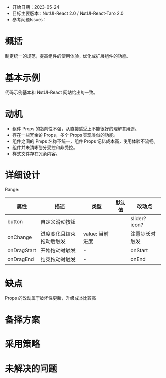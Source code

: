 - 开始日期：2023-05-24
- 目标主要版本：NutUI-React 2.0 / NutUI-React-Taro 2.0
- 参考问题Issues：

# 概括

制定统一的规范，提高组件的使用体验，优化或扩展组件的功能。


# 基本示例

代码示例基本和 NutUI-React 网站给出的一致。


# 动机

- 组件 Props 的指向性不强，从直接感受上不能很好的理解其用途。
- 存在一些冗余的 Props，多个 Props 实现类似的功能。
- 组件之间的 Props 名称不统一，组件 Props 记忆成本高，使用体验不流畅。
- 组件并未清晰划分受控和非受控。
- 样式文件存在冗余内容。


# 详细设计


Range:

| 属性 | 描述 | 类型 | 默认值 | 改动点 |
| --- | --- | --- | --- | --- |
| button | 自定义滑动按钮 |  |  | slider?icon? |
| onChange | 进度变化且结束拖动后触发 | value: 当前进度 |  | 注意步长时触发 |
| onDragStart | 开始拖动时触发 | - |  | onStart |
| onDragEnd | 结束拖动时触发 | - |  | onEnd |


# 缺点

Props 的改动属于破坏性更新，升级成本比较高

# 备择方案


# 采用策略


# 未解决的问题

